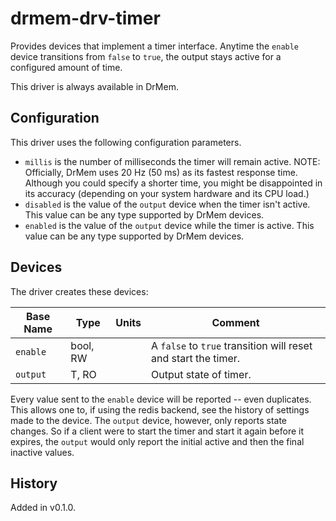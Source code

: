 # drmem-drv-timer

Provides devices that implement a timer interface. Anytime the
`enable` device transitions from `false` to `true`, the output stays
active for a configured amount of time.

This driver is always available in DrMem.

## Configuration

This driver uses the following configuration parameters.

- `millis` is the number of milliseconds the timer will remain
  active. NOTE: Officially, DrMem uses 20 Hz (50 ms) as its fastest
  response time. Although you could specify a shorter time, you might
  be disappointed in its accuracy (depending on your system hardware
  and its CPU load.)
- `disabled` is the value of the `output` device when the timer isn't
  active. This value can be any type supported by DrMem devices.
- `enabled` is the value of the `output` device while the timer is
  active. This value can be any type supported by DrMem devices.

## Devices

The driver creates these devices:

| Base Name | Type     | Units | Comment                                                        |
|-----------|----------|-------|----------------------------------------------------------------|
| `enable`  | bool, RW |       | A `false` to `true` transition will reset and start the timer. |
| `output`  | T, RO    |       | Output state of timer.                                         |

Every value sent to the `enable` device will be reported -- even
duplicates. This allows one to, if using the redis backend, see the
history of settings made to the device. The `output` device, however,
only reports state changes. So if a client were to start the timer and
start it again before it expires, the `output` would only report the
initial active and then the final inactive values.

## History

Added in v0.1.0.
